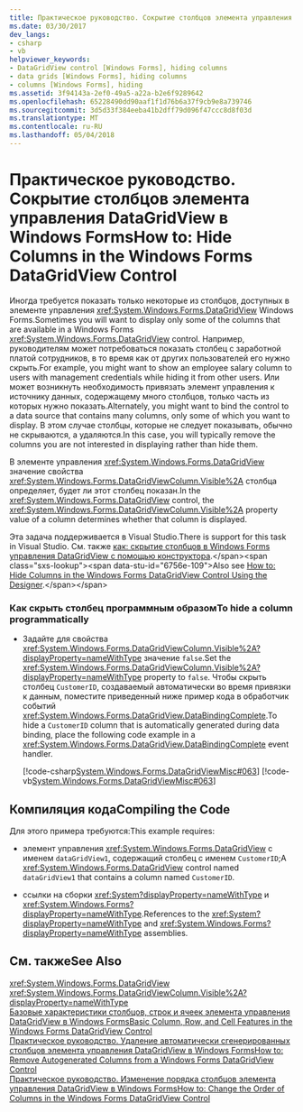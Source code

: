 ```yaml
---
title: Практическое руководство. Сокрытие столбцов элемента управления DataGridView в Windows Forms
ms.date: 03/30/2017
dev_langs:
- csharp
- vb
helpviewer_keywords:
- DataGridView control [Windows Forms], hiding columns
- data grids [Windows Forms], hiding columns
- columns [Windows Forms], hiding
ms.assetid: 3f94143a-2ef0-49a5-a22a-b2e6f9289642
ms.openlocfilehash: 65228490dd90aaf1f1d76b6a37f9cb9e8a739746
ms.sourcegitcommit: 3d5d33f384eeba41b2dff79d096f47ccc8d8f03d
ms.translationtype: MT
ms.contentlocale: ru-RU
ms.lasthandoff: 05/04/2018
---
```

# <a name="how-to-hide-columns-in-the-windows-forms-datagridview-control"></a><span data-ttu-id="6756e-102">Практическое руководство. Сокрытие столбцов элемента управления DataGridView в Windows Forms</span><span class="sxs-lookup"><span data-stu-id="6756e-102">How to: Hide Columns in the Windows Forms DataGridView Control</span></span>
<span data-ttu-id="6756e-103">Иногда требуется показать только некоторые из столбцов, доступных в элементе управления <xref:System.Windows.Forms.DataGridView> Windows Forms.</span><span class="sxs-lookup"><span data-stu-id="6756e-103">Sometimes you will want to display only some of the columns that are available in a Windows Forms <xref:System.Windows.Forms.DataGridView> control.</span></span> <span data-ttu-id="6756e-104">Например, руководителям может потребоваться показать столбец с заработной платой сотрудников, в то время как от других пользователей его нужно скрыть.</span><span class="sxs-lookup"><span data-stu-id="6756e-104">For example, you might want to show an employee salary column to users with management credentials while hiding it from other users.</span></span> <span data-ttu-id="6756e-105">Или может возникнуть необходимость привязать элемент управления к источнику данных, содержащему много столбцов, только часть из которых нужно показать.</span><span class="sxs-lookup"><span data-stu-id="6756e-105">Alternately, you might want to bind the control to a data source that contains many columns, only some of which you want to display.</span></span> <span data-ttu-id="6756e-106">В этом случае столбцы, которые не следует показывать, обычно не скрываются, а удаляются.</span><span class="sxs-lookup"><span data-stu-id="6756e-106">In this case, you will typically remove the columns you are not interested in displaying rather than hide them.</span></span>  
  
 <span data-ttu-id="6756e-107">В элементе управления <xref:System.Windows.Forms.DataGridView> значение свойства <xref:System.Windows.Forms.DataGridViewColumn.Visible%2A> столбца определяет, будет ли этот столбец показан.</span><span class="sxs-lookup"><span data-stu-id="6756e-107">In the <xref:System.Windows.Forms.DataGridView> control, the <xref:System.Windows.Forms.DataGridViewColumn.Visible%2A> property value of a column determines whether that column is displayed.</span></span>  
  
 <span data-ttu-id="6756e-108">Эта задача поддерживается в Visual Studio.</span><span class="sxs-lookup"><span data-stu-id="6756e-108">There is support for this task in Visual Studio.</span></span>  <span data-ttu-id="6756e-109">См. также [как: скрытие столбцов в Windows Forms управления DataGridView с помощью конструктора](http://msdn.microsoft.com/library/kaswfbes\(v=vs.110\)).</span><span class="sxs-lookup"><span data-stu-id="6756e-109">Also see [How to: Hide Columns in the Windows Forms DataGridView Control Using the Designer](http://msdn.microsoft.com/library/kaswfbes\(v=vs.110\)).</span></span>  
  
### <a name="to-hide-a-column-programmatically"></a><span data-ttu-id="6756e-110">Как скрыть столбец программным образом</span><span class="sxs-lookup"><span data-stu-id="6756e-110">To hide a column programmatically</span></span>  
  
-   <span data-ttu-id="6756e-111">Задайте для свойства <xref:System.Windows.Forms.DataGridViewColumn.Visible%2A?displayProperty=nameWithType> значение `false`.</span><span class="sxs-lookup"><span data-stu-id="6756e-111">Set the <xref:System.Windows.Forms.DataGridViewColumn.Visible%2A?displayProperty=nameWithType> property to `false`.</span></span> <span data-ttu-id="6756e-112">Чтобы скрыть столбец `CustomerID`, создаваемый автоматически во время привязки к данным, поместите приведенный ниже пример кода в обработчик событий <xref:System.Windows.Forms.DataGridView.DataBindingComplete>.</span><span class="sxs-lookup"><span data-stu-id="6756e-112">To hide a `CustomerID` column that is automatically generated during data binding, place the following code example in a <xref:System.Windows.Forms.DataGridView.DataBindingComplete> event handler.</span></span>  
  
     [!code-csharp[System.Windows.Forms.DataGridViewMisc#063](../../../../samples/snippets/csharp/VS_Snippets_Winforms/System.Windows.Forms.DataGridViewMisc/CS/datagridviewmisc.cs#063)]
     [!code-vb[System.Windows.Forms.DataGridViewMisc#063](../../../../samples/snippets/visualbasic/VS_Snippets_Winforms/System.Windows.Forms.DataGridViewMisc/VB/datagridviewmisc.vb#063)]  
  
## <a name="compiling-the-code"></a><span data-ttu-id="6756e-113">Компиляция кода</span><span class="sxs-lookup"><span data-stu-id="6756e-113">Compiling the Code</span></span>  
 <span data-ttu-id="6756e-114">Для этого примера требуются:</span><span class="sxs-lookup"><span data-stu-id="6756e-114">This example requires:</span></span>  
  
-   <span data-ttu-id="6756e-115">элемент управления <xref:System.Windows.Forms.DataGridView> с именем `dataGridView1`, содержащий столбец с именем `CustomerID`;</span><span class="sxs-lookup"><span data-stu-id="6756e-115">A <xref:System.Windows.Forms.DataGridView> control named `dataGridView1` that contains a column named `CustomerID`.</span></span>  
  
-   <span data-ttu-id="6756e-116">ссылки на сборки <xref:System?displayProperty=nameWithType> и <xref:System.Windows.Forms?displayProperty=nameWithType>.</span><span class="sxs-lookup"><span data-stu-id="6756e-116">References to the <xref:System?displayProperty=nameWithType> and <xref:System.Windows.Forms?displayProperty=nameWithType> assemblies.</span></span>  
  
## <a name="see-also"></a><span data-ttu-id="6756e-117">См. также</span><span class="sxs-lookup"><span data-stu-id="6756e-117">See Also</span></span>  
 <xref:System.Windows.Forms.DataGridView>  
 <xref:System.Windows.Forms.DataGridViewColumn.Visible%2A?displayProperty=nameWithType>  
 [<span data-ttu-id="6756e-118">Базовые характеристики столбцов, строк и ячеек элемента управления DataGridView в Windows Forms</span><span class="sxs-lookup"><span data-stu-id="6756e-118">Basic Column, Row, and Cell Features in the Windows Forms DataGridView Control</span></span>](../../../../docs/framework/winforms/controls/basic-column-row-and-cell-features-wf-datagridview-control.md)  
 [<span data-ttu-id="6756e-119">Практическое руководство. Удаление автоматически сгенерированных столбцов элемента управления DataGridView в Windows Forms</span><span class="sxs-lookup"><span data-stu-id="6756e-119">How to: Remove Autogenerated Columns from a Windows Forms DataGridView Control</span></span>](../../../../docs/framework/winforms/controls/remove-autogenerated-columns-from-a-wf-datagridview-control.md)  
 [<span data-ttu-id="6756e-120">Практическое руководство. Изменение порядка столбцов элемента управления DataGridView в Windows Forms</span><span class="sxs-lookup"><span data-stu-id="6756e-120">How to: Change the Order of Columns in the Windows Forms DataGridView Control</span></span>](../../../../docs/framework/winforms/controls/how-to-change-the-order-of-columns-in-the-windows-forms-datagridview-control.md)
